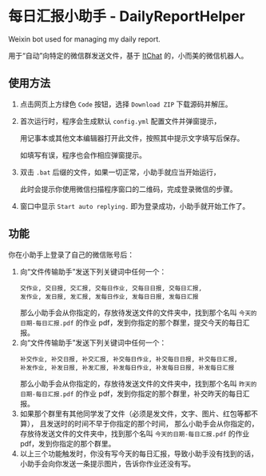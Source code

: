 # 每日汇报小助手 - DailyReportHelper

Weixin bot used for managing my daily report.

用于“自动”向特定的微信群发送文件，基于 [ItChat](https://github.com/littlecodersh/ItChat) 的，小而美的微信机器人。

## 使用方法

1. 点击网页上方绿色 `Code` 按钮，选择 `Download ZIP` 下载源码并解压。
2. 首次运行时，程序会生成默认 `config.yml` 配置文件并弹窗提示，
   
   用记事本或其他文本编辑器打开此文件，按照其中提示文字填写后保存。
   
   如填写有误，程序也会作相应弹窗提示。
3. 双击 `.bat` 后缀的文件，如果一切正常，小助手就应当开始运行，
    
   此时会提示你使用微信扫描程序窗口的二维码，完成登录微信的步骤。
4. 窗口中显示 `Start auto replying.` 即为登录成功，小助手就开始工作了。

## 功能

你在小助手上登录了自己的微信账号后：

1. 向“文件传输助手”发送下列关键词中任何一个：
   ```
   交作业, 交日报, 交汇报, 交每日作业, 交每日日报, 交每日汇报,
   发作业, 发日报, 发汇报, 发每日作业, 发每日日报, 发每日汇报
   ```
   那么小助手会从你指定的，存放待发送文件的文件夹中，找到那个名叫
   `今天的日期-每日汇报.pdf`
   的作业 pdf，发到你指定的那个群里，提交今天的每日汇报。
2. 向“文件传输助手”发送下列关键词中任何一个：
   ```
   补交作业, 补交日报, 补交汇报, 补交每日作业, 补交每日日报, 补交每日汇报,
   补发作业, 补发日报, 补发汇报, 补发每日作业, 补发每日日报, 补发每日汇报
   ```
   那么小助手会从你指定的，存放待发送文件的文件夹中，找到那个名叫
   `昨天的日期-每日汇报.pdf`
   的作业 pdf，发到你指定的那个群里，补交昨天的每日汇报。
3. 如果那个群里有其他同学发了文件（必须是发文件，文字、图片、红包等都不算），
   且发送时的时间不早于你指定的那个时间，
   那么小助手会从你指定的，存放待发送文件的文件夹中，找到那个名叫
   `今天的日期-每日汇报.pdf`
   的作业 pdf，发到你指定的那个群里。
4. 以上三个功能触发时，你没有写今天的每日汇报，导致小助手没有找到的话，
   小助手会向你发送一条提示图片，告诉你作业还没有写。